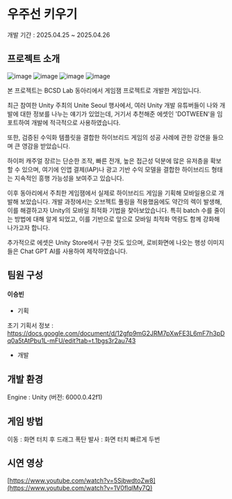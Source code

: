 # 우주선 키우기
개발 기간 : 2025.04.25 ~ 2025.04.26

## 프로젝트 소개
![image](https://github.com/user-attachments/assets/5a52ee2a-a7cf-4398-8b0e-75e7839b719e)
![image](https://github.com/user-attachments/assets/fae24272-cdff-412f-b855-52c1c9f2ded0)
![image](https://github.com/user-attachments/assets/413c5eec-2944-4b6d-b51f-d8a18ebd825d)
![image](https://github.com/user-attachments/assets/590125d0-2d9a-4ce5-87cc-4f0f23b1e6e3)

본 프로젝트는 BCSD Lab 동아리에서 게임잼 프로젝트로 개발한 게임입니다.

최근 참여한 Unity 주최의 Unite Seoul 행사에서, 여러 Unity 개발 유튜버들이 나와 개발에 대한 정보를 나누는 얘기가 있었는데, 거기서 추천해준 에셋인 'DOTWEEN'을 임포트하여 개발에 적극적으로 사용하였습니다.

또한, 검증된 수익화 템플릿을 결합한 하이브리드 게임의 성공 사례에 관한 강연을 들으며 큰 영감을 받았습니다.

하이퍼 캐주얼 장르는 단순한 조작, 빠른 전개, 높은 접근성 덕분에 많은 유저층을 확보할 수 있으며, 여기에 인앱 결제(IAP)나 광고 기반 수익 모델을 결합한 하이브리드 형태는 지속적인 흥행 가능성을 보여주고 있습니다.

이후 동아리에서 주최한 게임잼에서 실제로 하이브리드 게임을 기획해 모바일용으로 개발해 보았습니다. 개발 과정에서는 오브젝트 풀링을 적용했음에도 약간의 렉이 발생해, 이를 해결하고자 Unity의 모바일 최적화 기법을 찾아보았습니다. 특히 batch 수를 줄이는 방법에 대해 알게 되었고, 이를 기반으로 앞으로 모바일 최적화 역량도 함께 강화해 나가고자 합니다.

추가적으로 에셋은 Unity Store에서 구한 것도 있으며, 로비화면에 나오는 행성 이미지들은 Chat GPT AI를 사용하여 제작하였습니다.

## 팀원 구성 

#### 이승빈
- 기획

초기 기획서 정보 : https://docs.google.com/document/d/12gfp9mG2JRM7pXwFE3L6mF7h3pDq0a5tAtPbu1L-mFU/edit?tab=t.1bgs3r2au743

- 개발

## 개발 환경
Engine : Unity (버전: 6000.0.42f1)

## 게임 방법
이동 : 화면 터치 후 드래그
폭탄 발사 : 화면 터치 빠르게 두번

## 시연 영상
[https://www.youtube.com/watch?v=5SjbwdtoZw8](https://www.youtube.com/watch?v=1V0flqlMy7Q)
